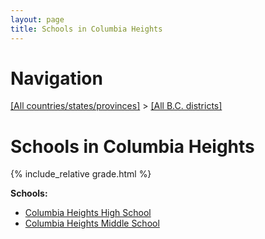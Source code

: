 ```yaml
---
layout: page
title: Schools in Columbia Heights
---
```

# Navigation

[[All countries/states/provinces]](../..) > [[All B.C. districts]](..)

# Schools in Columbia Heights

{% include_relative grade.html %}

**Schools:**

- [Columbia Heights High School](Columbia_Heights_High_School.md)
- [Columbia Heights Middle School](Columbia_Heights_Middle_School.md)
